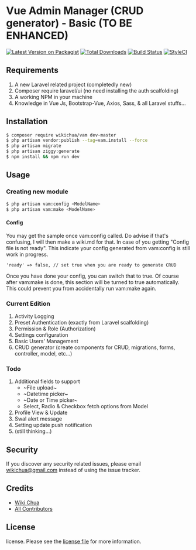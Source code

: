 # Vue Admin Manager (CRUD generator) - Basic (TO BE ENHANCED)

[![Latest Version on Packagist][ico-version]][link-packagist]
[![Total Downloads][ico-downloads]][link-downloads]
[![Build Status][ico-travis]][link-travis]
[![StyleCI][ico-styleci]][link-styleci]

## Requirements

1. A new Laravel related project (completedly new)
2. Composer require laravel/ui (no need installing the auth scalfolding)
3. A working NPM in your machine
4. Knowledge in Vue Js, Bootstrap-Vue, Axios, Sass, & all Laravel stuffs...

## Installation

``` bash
$ composer require wikichua/vam dev-master
$ php artisan vendor:publish --tag=vam.install --force
$ php artisan migrate
$ php artisan ziggy:generate
$ npm install && npm run dev
```
## Usage

### Creating new module

```bash
$ php artisan vam:config <ModelName>
$ php artisan vam:make <ModelName>
```

#### Config

You may get the sample once vam:config called. Do advise if that's confusing, I will then make a wiki.md for that.
In case of you getting "Config file is not ready". This indicate your config generated from vam:config is still work in progress.

    'ready' => false, // set true when you are ready to generate CRUD

Once you have done your config, you can switch that to true. Of course after vam:make is done, this section will be turned to true automatically.
This could prevent you from accidentally run vam:make again.

### Current Edition

1. Activity Logging
2. Preset Authentication (exactly from Laravel scalfolding)
3. Permission & Role (Authorization)
4. Settings configuration
5. Basic Users' Management
6. CRUD generator (create components for CRUD, migrations, forms, controller, model, etc...)

### Todo

1. Additional fields to support
	- ~File upload~
	- ~Datetime picker~
	- ~Date or Time picker~
	- Select, Radio & Checkbox fetch options from Model
2. Profile View & Update
3. Swal alert message
4. Setting update push notification
5. (still thinking...)

## Security

If you discover any security related issues, please email wikichua@gmail.com instead of using the issue tracker.

## Credits

- [Wiki Chua][link-author]
- [All Contributors][link-contributors]

## License

license. Please see the [license file](license.md) for more information.

[ico-version]: https://img.shields.io/packagist/v/wikichua/vam.svg?style=flat-square
[ico-downloads]: https://img.shields.io/packagist/dt/wikichua/vam.svg?style=flat-square
[ico-travis]: https://img.shields.io/travis/wikichua/vam/master.svg?style=flat-square
[ico-styleci]: https://styleci.io/repos/12345678/shield

[link-packagist]: https://packagist.org/packages/wikichua/vam
[link-downloads]: https://packagist.org/packages/wikichua/vam
[link-travis]: https://travis-ci.org/wikichua/vam
[link-styleci]: https://styleci.io/repos/12345678
[link-author]: https://github.com/wikichua
[link-contributors]: ../../contributors
